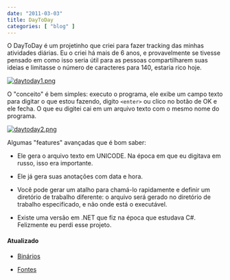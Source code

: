```yaml
---
date: "2011-03-03"
title: DayToDay
categories: [ "blog" ]
---
```

O DayToDay é um projetinho que criei para fazer tracking das minhas atividades diárias. Eu o criei há mais de 6 anos, e provavelmente se tivesse pensado em como isso seria útil para as pessoas compartilharem suas ideias e limitasse o número de caracteres para 140, estaria rico hoje.

[![daytoday1.png](http://i.imgur.com/71ZH5Mq.png)](/images/daytoday1.png)

O "conceito" é bem simples: executo o programa, ele exibe um campo texto para digitar o que estou fazendo, digito `<enter>` ou clico no botão de OK e ele fecha. O que eu digitei cai em um arquivo texto com o mesmo nome do programa.

[![daytoday2.png](http://i.imgur.com/LfQcHjG.png)](/images/daytoday2.png)

Algumas "features" avançadas que é bom saber:

	
  * Ele gera o arquivo texto em UNICODE. Na época em que eu digitava em russo, isso era importante.

	
  * Ele já gera suas anotações com data e hora.

	
  * Você pode gerar um atalho para chamá-lo rapidamente e definir um diretório de trabalho diferente: o arquivo será gerado no diretório de trabalho especificado, e não onde está o executável.

	
  * Existe uma versão em .NET que fiz na época que estudava C#. Felizmente eu perdi esse projeto.

#### Atualizado

	
  * [Binários](/images/daytoday.7z)

	
  * [Fontes](/images/daytoday-src.7z)

